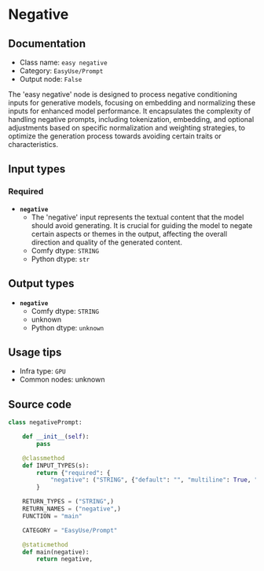 # Negative
## Documentation
- Class name: `easy negative`
- Category: `EasyUse/Prompt`
- Output node: `False`

The 'easy negative' node is designed to process negative conditioning inputs for generative models, focusing on embedding and normalizing these inputs for enhanced model performance. It encapsulates the complexity of handling negative prompts, including tokenization, embedding, and optional adjustments based on specific normalization and weighting strategies, to optimize the generation process towards avoiding certain traits or characteristics.
## Input types
### Required
- **`negative`**
    - The 'negative' input represents the textual content that the model should avoid generating. It is crucial for guiding the model to negate certain aspects or themes in the output, affecting the overall direction and quality of the generated content.
    - Comfy dtype: `STRING`
    - Python dtype: `str`
## Output types
- **`negative`**
    - Comfy dtype: `STRING`
    - unknown
    - Python dtype: `unknown`
## Usage tips
- Infra type: `GPU`
- Common nodes: unknown


## Source code
```python
class negativePrompt:

    def __init__(self):
        pass

    @classmethod
    def INPUT_TYPES(s):
        return {"required": {
            "negative": ("STRING", {"default": "", "multiline": True, "placeholder": "Negative"}),}
        }

    RETURN_TYPES = ("STRING",)
    RETURN_NAMES = ("negative",)
    FUNCTION = "main"

    CATEGORY = "EasyUse/Prompt"

    @staticmethod
    def main(negative):
        return negative,

```
